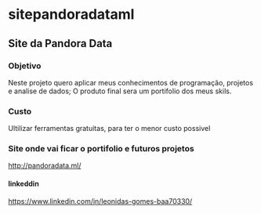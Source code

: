 # sitepandoradataml

## Site da Pandora Data

### Objetivo

Neste projeto quero aplicar meus conhecimentos de programação,  projetos e analise de dados;
O produto final sera um  portifolio dos meus skils.

### Custo

Ultilizar ferramentas gratuitas, para ter o menor custo possivel

### Site onde vai ficar o portifolio e futuros projetos

<http://pandoradata.ml/>

#### linkeddin

<https://www.linkedin.com/in/leonidas-gomes-baa70330/>